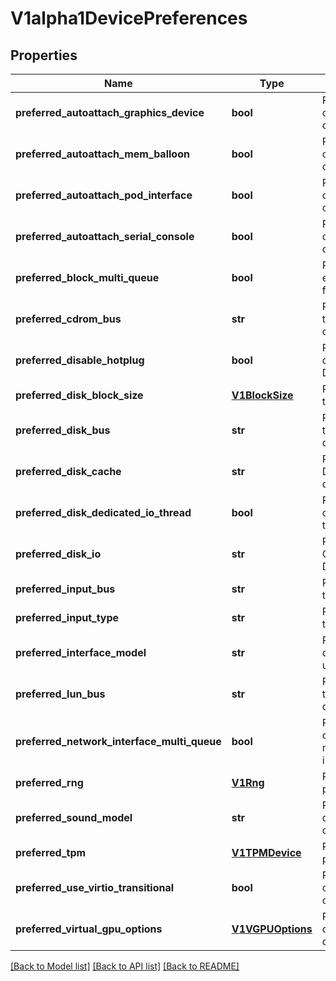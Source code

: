 # V1alpha1DevicePreferences

## Properties
Name | Type | Description | Notes
------------ | ------------- | ------------- | -------------
**preferred_autoattach_graphics_device** | **bool** | PreferredAutoattachGraphicsDevice optionally defines the preferred value of AutoattachGraphicsDevice | [optional] 
**preferred_autoattach_mem_balloon** | **bool** | PreferredAutoattachMemBalloon optionally defines the preferred value of AutoattachMemBalloon | [optional] 
**preferred_autoattach_pod_interface** | **bool** | PreferredAutoattachPodInterface optionally defines the preferred value of AutoattachPodInterface | [optional] 
**preferred_autoattach_serial_console** | **bool** | PreferredAutoattachSerialConsole optionally defines the preferred value of AutoattachSerialConsole | [optional] 
**preferred_block_multi_queue** | **bool** | PreferredBlockMultiQueue optionally enables the vhost multiqueue feature for virtio disks. | [optional] 
**preferred_cdrom_bus** | **str** | PreferredCdromBus optionally defines the preferred bus for Cdrom Disk devices. | [optional] 
**preferred_disable_hotplug** | **bool** | PreferredDisableHotplug optionally defines the preferred value of DisableHotplug | [optional] 
**preferred_disk_block_size** | [**V1BlockSize**](V1BlockSize.md) | PreferredBlockSize optionally defines the block size of Disk devices. | [optional] 
**preferred_disk_bus** | **str** | PreferredDiskBus optionally defines the preferred bus for Disk Disk devices. | [optional] 
**preferred_disk_cache** | **str** | PreferredCache optionally defines the DriverCache to be used by Disk devices. | [optional] 
**preferred_disk_dedicated_io_thread** | **bool** | PreferredDedicatedIoThread optionally enables dedicated IO threads for Disk devices. | [optional] 
**preferred_disk_io** | **str** | PreferredIo optionally defines the QEMU disk IO mode to be used by Disk devices. | [optional] 
**preferred_input_bus** | **str** | PreferredInputBus optionally defines the preferred bus for Input devices. | [optional] 
**preferred_input_type** | **str** | PreferredInputType optionally defines the preferred type for Input devices. | [optional] 
**preferred_interface_model** | **str** | PreferredInterfaceModel optionally defines the preferred model to be used by Interface devices. | [optional] 
**preferred_lun_bus** | **str** | PreferredLunBus optionally defines the preferred bus for Lun Disk devices. | [optional] 
**preferred_network_interface_multi_queue** | **bool** | PreferredNetworkInterfaceMultiQueue optionally enables the vhost multiqueue feature for virtio interfaces. | [optional] 
**preferred_rng** | [**V1Rng**](V1Rng.md) | PreferredRng optionally defines the preferred rng device to be used. | [optional] 
**preferred_sound_model** | **str** | PreferredSoundModel optionally defines the preferred model for Sound devices. | [optional] 
**preferred_tpm** | [**V1TPMDevice**](V1TPMDevice.md) | PreferredTPM optionally defines the preferred TPM device to be used. | [optional] 
**preferred_use_virtio_transitional** | **bool** | PreferredUseVirtioTransitional optionally defines the preferred value of UseVirtioTransitional | [optional] 
**preferred_virtual_gpu_options** | [**V1VGPUOptions**](V1VGPUOptions.md) | PreferredVirtualGPUOptions optionally defines the preferred value of VirtualGPUOptions | [optional] 

[[Back to Model list]](../README.md#documentation-for-models) [[Back to API list]](../README.md#documentation-for-api-endpoints) [[Back to README]](../README.md)


